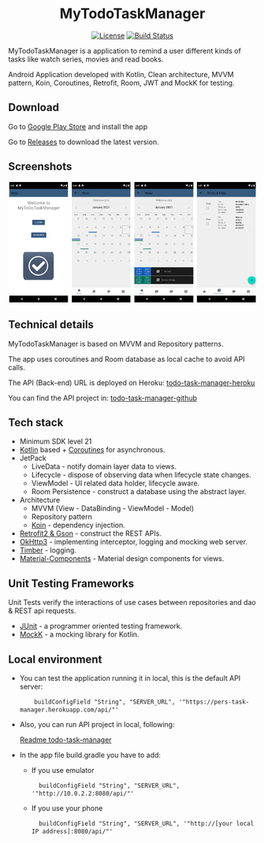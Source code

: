 <h1 align="center">MyTodoTaskManager</h1>

<p align="center">
  <a href="https://opensource.org/licenses/Apache-2.0"><img alt="License" src="https://img.shields.io/badge/License-Apache%202.0-blue.svg"/></a>
  <a href="https://github.com/Steampunk1453/todo-task-manager-android/actions"><img alt="Build Status" src="https://github.com/Steampunk1453/todo-task-manager-android/workflows/MyToDoTaskManager%20Pull%20Request%20&%20Master%20CI/badge.svg"/></a> 
</p>

<p align="center">

MyTodoTaskManager is a application to remind a user different kinds of tasks like watch series, movies and read books.

Android Application developed with Kotlin, Clean architecture, MVVM pattern, Koin, Coroutines, Retrofit, Room, JWT and MockK for testing.

</p>

## Download
Go to [Google Play Store]( https://play.google.com/store/apps/details?id=org.task.manager) and install the app

Go to [Releases](https://github.com/Steampunk1453/todo-task-manager-android/releases) to download the latest version.

## Screenshots
![play](pictures/play.png)

## Technical details
MyTodoTaskManager is based on MVVM and Repository patterns.

The app uses coroutines and Room database as local cache to avoid API calls.

The API (Back-end) URL is deployed on Heroku: [todo-task-manager-heroku](https://pers-task-manager.herokuapp.com)

You can find the API project in: [todo-task-manager-github](https://github.com/Steampunk1453/todo-task-manager)

## Tech stack
- Minimum SDK level 21
- [Kotlin](https://kotlinlang.org/) based + [Coroutines](https://github.com/Kotlin/kotlinx.coroutines) for asynchronous.
- JetPack
  - LiveData - notify domain layer data to views.
  - Lifecycle - dispose of observing data when lifecycle state changes.
  - ViewModel - UI related data holder, lifecycle aware.
  - Room Persistence - construct a database using the abstract layer.
- Architecture
  - MVVM (View - DataBinding - ViewModel - Model)
  - Repository pattern
  - [Koin](https://github.com/InsertKoinIO/koin) - dependency injection.
- [Retrofit2 & Gson](https://github.com/square/retrofit) - construct the REST APIs.
- [OkHttp3](https://github.com/square/okhttp) - implementing interceptor, logging and mocking web server.
- [Timber](https://github.com/JakeWharton/timber) - logging.
- [Material-Components](https://github.com/material-components/material-components-android) - Material design components for views.

## Unit Testing Frameworks
Unit Tests verify the interactions of use cases between repositories and dao & REST api requests.
- [JUnit](https://github.com/junit-team/junit5) - a programmer oriented testing framework.
- [MockK](https://github.com/mockk/mockkn) - a mocking library for Kotlin.

## Local environment
- You can test the application running it in local, this is the default API server:

          buildConfigField "String", "SERVER_URL", '"https://pers-task-manager.herokuapp.com/api/"'

- Also, you can run API project in local, following:

     [Readme todo-task-manager](https://github.com/Steampunk1453/todo-task-manager/blob/master/README.md#local-environment)

- In the app file build.gradle you have to add:

    - If you use emulator

            buildConfigField "String", "SERVER_URL", '"http://10.0.2.2:8080/api/"'

    - If you use your phone

            buildConfigField "String", "SERVER_URL", '"http://[your local IP address]:8080/api/"'
 

